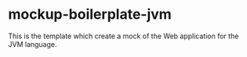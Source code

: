 mockup-boilerplate-jvm
======================

This is the template which create a mock of the Web application for the JVM language.
